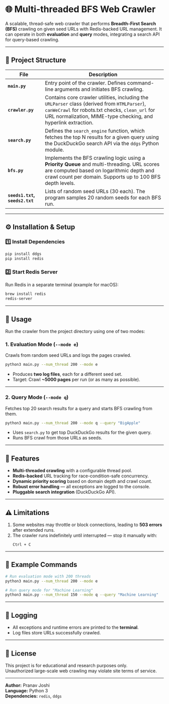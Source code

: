 # 🌐 Multi-threaded BFS Web Crawler

A scalable, thread-safe web crawler that performs **Breadth-First Search (BFS)** crawling on given seed URLs with Redis-backed URL management. It can operate in both **evaluation** and **query** modes, integrating a search API for query-based crawling.

---

## 📁 Project Structure

| File | Description |
|------|--------------|
| **`main.py`** | Entry point of the crawler. Defines command-line arguments and initiates BFS crawling. |
| **`crawler.py`** | Contains core crawler utilities, including the `URLParser` class (derived from `HTMLParser`), `canWeCrawl` for robots.txt checks, `clean_url` for URL normalization, MIME-type checking, and hyperlink extraction. |
| **`search.py`** | Defines the `search_engine` function, which fetches the top N results for a given query using the DuckDuckGo search API via the `ddgs` Python module. |
| **`bfs.py`** | Implements the BFS crawling logic using a **Priority Queue** and multi-threading. URL scores are computed based on logarithmic depth and crawl count per domain. Supports up to 100 BFS depth levels. |
| **`seeds1.txt`, `seeds2.txt`** | Lists of random seed URLs (30 each). The program samples 20 random seeds for each BFS run. |

---

## ⚙️ Installation & Setup

### 1️⃣ Install Dependencies

```bash
pip install ddgs
pip install redis
```

### 2️⃣ Start Redis Server

Run Redis in a separate terminal (example for macOS):

```bash
brew install redis
redis-server
```

---

## 🚀 Usage

Run the crawler from the project directory using one of two modes:

### **1. Evaluation Mode (`--mode e`)**
Crawls from random seed URLs and logs the pages crawled.

```bash
python3 main.py --num_thread 200 --mode e
```

- Produces **two log files**, each for a different seed set.
- Target: Crawl **~5000 pages** per run (or as many as possible).

---

### **2. Query Mode (`--mode q`)**
Fetches top 20 search results for a query and starts BFS crawling from them.

```bash
python3 main.py --num_thread 200 --mode q --query "BigApple"
```

- Uses `search.py` to get top DuckDuckGo results for the given query.
- Runs BFS crawl from those URLs as seeds.

---

## 🧱 Features

- **Multi-threaded crawling** with a configurable thread pool.
- **Redis-backed** URL tracking for race-condition-safe concurrency.
- **Dynamic priority scoring** based on domain depth and crawl count.
- **Robust error handling** — all exceptions are logged to the console.
- **Pluggable search integration** (DuckDuckGo API).

---

## ⚠️ Limitations

1. Some websites may throttle or block connections, leading to **503 errors** after extended runs.
2. The crawler runs indefinitely until interrupted — stop it manually with:
   ```
   Ctrl + C
   ```

---

## 🧰 Example Commands

```bash
# Run evaluation mode with 200 threads
python3 main.py --num_thread 200 --mode e

# Run query mode for "Machine Learning"
python3 main.py --num_thread 150 --mode q --query "Machine Learning"
```

---

## 🧾 Logging

- All exceptions and runtime errors are printed to the **terminal**.
- Log files store URLs successfully crawled.

---

## 📄 License

This project is for educational and research purposes only.  
Unauthorized large-scale web crawling may violate site terms of service.

---

**Author:** Pranav Joshi  
**Language:** Python 3  
**Dependencies:** `redis`, `ddgs`
